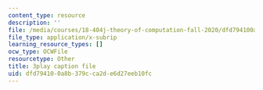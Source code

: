 ```yaml
---
content_type: resource
description: ''
file: /media/courses/18-404j-theory-of-computation-fall-2020/dfd794100a8b379cca2de6d27eeb10fc_IycOPFmEQk8.srt
file_type: application/x-subrip
learning_resource_types: []
ocw_type: OCWFile
resourcetype: Other
title: 3play caption file
uid: dfd79410-0a8b-379c-ca2d-e6d27eeb10fc
---
```

